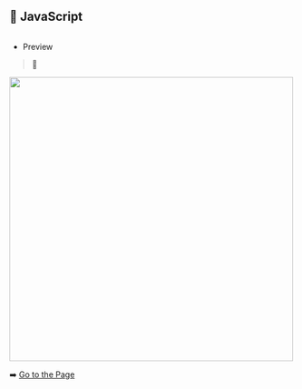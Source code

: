 ## 🐶 JavaScript


```html


```

* Preview

> 🐹

<img src="https://sujinhhh.github.io/img/shop-home.png" style="width:500px;">
  

➡️
[Go to the Page](https://sujinhhh.github.io/shop/)
